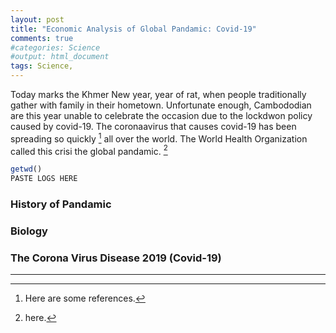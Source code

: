 ```yaml
---
layout: post
title: "Economic Analysis of Global Pandamic: Covid-19"
comments: true
#categories: Science
#output: html_document
tags: Science, 
---
```


Today marks the Khmer New year, year of rat, when people traditionally gather with family in their hometown. Unfortunate enough, Cambododian are this year unable to celebrate the occasion due to the lockdwon policy caused by covid-19. The coronaavirus that causes covid-19 has been spreading so quickly [^1] all over the world. The World Health Organization called this crisi the global pandamic. [^2]

[^1]: Here are some references.

[^2]: here.

```r
getwd()
PASTE LOGS HERE

```

### History of Pandamic


### Biology

### The Corona Virus Disease 2019 (Covid-19)



--------------------------------------------------------




